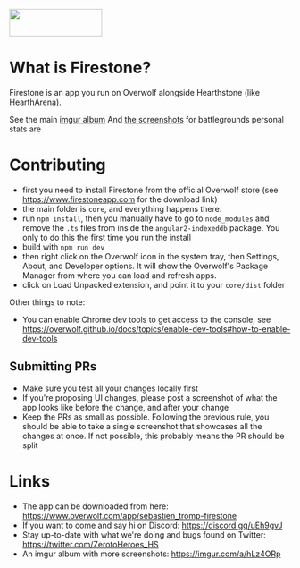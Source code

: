 [<img src="https://overwolf.github.io/docs/assets/GetItOnOW-Dark.png" width="166px" height="49px"> ](https://www.overwolf.com/app/sebastien_tromp-hs_collection_companion)

# What is Firestone?

Firestone is an app you run on Overwolf alongside Hearthstone (like HearthArena).

See the main [imgur album](https://imgur.com/a/hLz4ORp)
And [the screenshots](https://imgur.com/a/9mYoN05) for battlegrounds personal stats are

# Contributing

- first you need to install Firestone from the official Overwolf store (see https://www.firestoneapp.com for the download link)
- the main folder is `core`, and everything happens there.
- run `npm install`, then you manually have to go to `node_modules` and remove the `.ts` files from inside the `angular2-indexeddb` package. You only to do this the first time you run the install
- build with `npm run dev`
- then right click on the Overwolf icon in the system tray, then Settings, About, and Developer options. It will show the Overwolf's Package Manager from where you can load and refresh apps.
- click on Load Unpacked extension, and point it to your `core/dist` folder

Other things to note:

- You can enable Chrome dev tools to get access to the console, see https://overwolf.github.io/docs/topics/enable-dev-tools#how-to-enable-dev-tools

## Submitting PRs

- Make sure you test all your changes locally first
- If you're proposing UI changes, please post a screenshot of what the app looks like before the change, and after your change
- Keep the PRs as small as possible. Following the previous rule, you should be able to take a single screenshot that showcases all the changes at once. If not possible, this probably means the PR should be split

# Links

- The app can be downloaded from here: https://www.overwolf.com/app/sebastien_tromp-firestone
- If you want to come and say hi on Discord: https://discord.gg/uEh9gvJ
- Stay up-to-date with what we're doing and bugs found on Twitter: https://twitter.com/ZerotoHeroes_HS
- An imgur album with more screenshots: https://imgur.com/a/hLz4ORp
